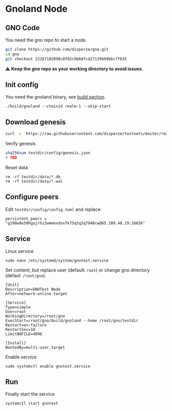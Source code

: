 # Gnoland Node

## GNO Code

You need the gno repo to start a node.
```sh
git clone https://github.com/disperze/gno.git
cd gno
git checkout 22267102898c8f02c9b68fcd27139699bbcff635
```

:warning: **Keep the gno repo as your working directory to avoid issues.**

## Init config

You need the gnoland binary, see [build section](./BUILD.md).
```
./build/gnoland --chainid realm-1 --skip-start
```

## Download genesis

```sh
curl -s  https://raw.githubusercontent.com/disperze/testnets/master/realm-1/genesis.json > testdir/config/genesis.json
```

Verify genesis
```sh
sha256sum testdir/config/genesis.json
# TBD
```

Reset data
```
rm -rf testdir/data/*.db
rm -rf testdir/data/*.wal
```

## Configure peers

Edit `testdir/config/config.toml` and replace:
```
persistent_peers = "g190w8e50hgujrhz2wmeexdvxfk75qtq3q7948cw@65.109.48.19:26656"
```

## Service
Linux service

```
sudo nano /etc/systemd/system/gnotest.service
```

Set content, but replace user (default: `root`) or change gno directory (defaul: `/root/gno`).
```
[Unit]
Description=GNOTest Node
After=network-online.target

[Service]
Type=simple
User=root
WorkingDirectory=/root/gno
ExecStart=/root/gno/build/gnoland --home /root/gno/testdir
Restart=on-failure
RestartSec=10
LimitNOFILE=4096

[Install]
WantedBy=multi-user.target
```

Enable service
```
sudo systemctl enable gnotest.service
```

## Run

Finally start the service
```
systemctl start gnotest
```
